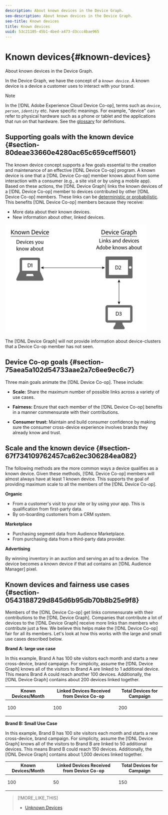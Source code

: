 ```yaml
---
description: About known devices in the Device Graph.
seo-description: About known devices in the Device Graph.
seo-title: Known devices
title: Known devices
uuid: 53c21105-45b1-4bed-a473-d3ccc4bae965
---
```


# Known devices{#known-devices}

About known devices in the Device Graph.

In the Device Graph, we have the concept of a *`known device`*. A known device is a device a customer uses to interact with your brand.

>[!NOTE]
>
>In the [!DNL Adobe Experience Cloud Device Co-op], terms such as *`device`*, *`person`*, *`identity`* etc. have specific meanings. For example, "device" can refer to physical hardware such as a phone or tablet and the applications that run on that hardware. See the [glossary](../glossary.md#glossgroup-0f47d7fbd76c4759801f565f341a386c) for definitions.

## Supporting goals with the known device {#section-80deae33660e4280ac65c659ceff5601}

The known device concept supports a few goals essential to the creation and maintenance of an effective [!DNL Device Co-op] program. A known device is one that a [!DNL Device Co-op] member knows about from some interaction with a consumer (e.g., a site visit or by using a mobile app). Based on these actions, the [!DNL Device Graph] links the known devices of a [!DNL Device Co-op] member to devices contributed by other [!DNL Device Co-op] members. These links can be [deterministic or probabilistic](../processes/links.md#concept-58bb7ab25f904f5f98d645e35205c931). This benefits [!DNL Device Co-op] members because they receive:

* More data about their known devices. 
* New information about other, linked devices.

![](assets/known-device.png)

The [!DNL Device Graph] will not provide information about device-clusters that a Device Co-op member has not seen.

## Device Co-op goals {#section-75aea5a102d54733aae2a7c6ee9ec6c7}

Three main goals animate the [!DNL Device Co-op]. These include:

* **Scale:** Share the maximum number of possible links across a variety of use cases. 
* **Fairness:** Ensure that each member of the [!DNL Device Co-op] benefits in a manner commensurate with their contributions. 

* **Consumer trust:** Maintain and build consumer confidence by making sure the consumer cross-device experience involves brands they already know and trust.

## Scale and the known device {#section-67f734109762457ca62ec306284ea082}

The following methods are the more common ways a device qualifies as a known device. Given these methods, [!DNL Device Co-op] members will almost always have at least 1 known device. This supports the goal of providing maximum scale to all the members of the [!DNL Device Co-op].

**Organic**

* From a customer's visit to your site or by using your app. This is qualification from first-party data. 
* By on-boarding customers from a CRM system.

**Marketplace**

* Purchasing segment data from Audience Marketplace.
* From purchasing data from a third-party data provider.

**Advertising**

By winning inventory in an auction and serving an ad to a device. The device becomes a known device if that ad contains an [!DNL Audience Manager] pixel.

## Known devices and fairness use cases {#section-0543188729d845d6b95db70b8b25e9f8}

Members of the [!DNL Device Co-op] get links commensurate with their contributions to the [!DNL Device Graph]. Companies that contribute a lot of devices to the [!DNL Device Graph] receive more links than members who contribute just a few. We believe this helps make the [!DNL Device Co-op] fair for all its members. Let's look at how this works with the large and small use cases described below.

**Brand A: large use case**

In this example, Brand A has 100 site visitors each month and starts a new cross-device, brand campaign. For simplicity, assume the [!DNL Device Graph] knows all of the visitors to Brand A are linked to 1 additional device. This means Brand A could reach another 100 devices. Additionally, the [!DNL Device Graph] contains about 200 devices linked together.

<table id="table_78C38DC522F94BC38C1DB73740C058AC"> 
 <thead> 
  <tr> 
   <th colname="col1" class="entry"> Known Devices/Month </th> 
   <th colname="col2" class="entry"> Linked Devices Received from Device Co-op </th> 
   <th colname="col3" class="entry"> Total Devices for Campaign </th> 
  </tr>
 </thead>
 <tbody> 
  <tr> 
   <td colname="col1"> <p>100 </p> </td> 
   <td colname="col2"> <p>100 </p> </td> 
   <td colname="col3"> <p>200 </p> </td> 
  </tr> 
 </tbody> 
</table>

**Brand B: Small Use Case**

In this example, Brand B has 100 site visitors each month and starts a new cross-device, brand campaign. For simplicity, assume the [!DNL Device Graph] knows all of the visitors to Brand B are linked to 50 additional devices. This means Brand B could reach 150 devices. Additionally, the [!DNL Device Graph] contains about 1,000 devices linked together.

<table id="table_A6C9CCF9C6564A89BA7060E075A8E73C"> 
 <thead> 
  <tr> 
   <th colname="col1" class="entry"> Known Devices/Month </th> 
   <th colname="col2" class="entry"> Linked Devices Received from Device Co-op </th> 
   <th colname="col3" class="entry"> Total Devices for Campaign </th> 
  </tr>
 </thead>
 <tbody> 
  <tr> 
   <td colname="col1"> <p>100 </p> </td> 
   <td colname="col2"> <p>50 </p> </td> 
   <td colname="col3"> <p>150 </p> </td> 
  </tr> 
 </tbody> 
</table>

>[!MORE_LIKE_THIS]
>
>* [Unknown Devices](../processes/unknown-device.md#concept-95090d341cdc4c22ba4319d79d8f6e40)
